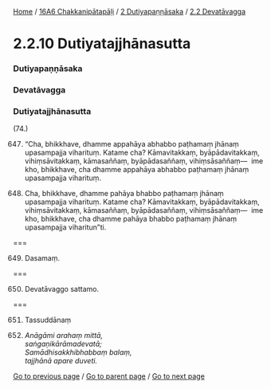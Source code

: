
[Home](/) / [16A6 Chakkanipātapāḷi](/tipitaka/16A6.md) / [2 Dutiyapaṇṇāsaka](/tipitaka/16A6/2.md) / [2.2 Devatāvagga](/tipitaka/16A6/2/2.2.md)

# 2.2.10 Dutiyatajjhānasutta

### Dutiyapaṇṇāsaka

### Devatāvagga

### Dutiyatajjhānasutta

(74.)

647. “Cha, bhikkhave, dhamme appahāya abhabbo paṭhamaṃ jhānaṃ upasampajja viharituṃ. Katame cha? Kāmavitakkaṃ, byāpādavitakkaṃ, vihiṃsāvitakkaṃ, kāmasaññaṃ, byāpādasaññaṃ, vihiṃsāsaññaṃ—  ime kho, bhikkhave, cha dhamme appahāya abhabbo paṭhamaṃ jhānaṃ upasampajja viharituṃ.

648. Cha, bhikkhave, dhamme pahāya bhabbo paṭhamaṃ jhānaṃ upasampajja viharituṃ. Katame cha? Kāmavitakkaṃ, byāpādavitakkaṃ, vihiṃsāvitakkaṃ, kāmasaññaṃ, byāpādasaññaṃ, vihiṃsāsaññaṃ—  ime kho, bhikkhave, cha dhamme pahāya bhabbo paṭhamaṃ jhānaṃ upasampajja viharitun”ti.

===

649. Dasamaṃ.



===

650. Devatāvaggo sattamo.



===

651. Tassuddānaṃ



652. _Anāgāmi arahaṃ mittā,_  
_saṅgaṇikārāmadevatā;_  
_Samādhisakkhibhabbaṃ balaṃ,_  
_tajjhānā apare duveti._  


[Go to previous page](/tipitaka/16A6/2/2.2/2.2.9.md) / [Go to parent page](/tipitaka/16A6/2/2.2.md) / [Go to next page](/tipitaka/16A6/2/2.3.md)


